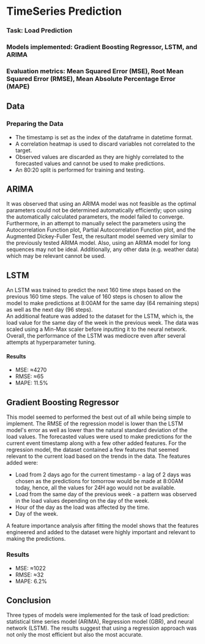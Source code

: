 # TimeSeries Prediction

### Task: Load Prediction

### Models implemented: Gradient Boosting Regressor, LSTM, and ARIMA
### Evaluation metrics: Mean Squared Error (MSE), Root Mean Squared Error (RMSE), Mean Absolute Percentage Error (MAPE)

## Data
### Preparing the Data 
- The timestamp is set as the index of the dataframe in datetime format.
- A correlation heatmap is used to discard variables not correlated to the target.
- Observed values are discarded as they are highly correlated to the forecasted values and cannot be used to make predictions.
- An 80:20 split is performed for training and testing.

## ARIMA
It was observed that using an ARIMA model was not feasible as the optimal parameters could not be determined automatically efficiently; upon using the automatically calculated parameters, the model failed to converge. Furthermore, in an attempt to manually select the parameters using the Autocorrelation Function plot, Partial Autocorrelation Function plot, and the Augmented Dickey-Fuller Test, the resultant model seemed very similar to the previously tested ARIMA model. Also, using an ARIMA model for long sequences may not be ideal. Additionally, any other data (e.g. weather data) which may be relevant cannot be used.

## LSTM
An LSTM was trained to predict the next 160 time steps based on the previous 160 time steps. The value of 160 steps is chosen to allow the model to make predictions at 8:00AM for the same day (64 remaining steps) as well as the next day (96 steps).  
An additional feature was added to the dataset for the LSTM, which is, the load value for the same day of the week in the previous week. The data was scaled using a Min-Max scaler before inputting it to the neural network. Overall, the performance of the LSTM was mediocre even after several attempts at hyperparameter tuning.  

#### Results
- MSE: ≈4270
- RMSE: ≈65
- MAPE: 11.5%

## Gradient Boosting Regressor
This model seemed to performed the best out of all while being simple to implement. The RMSE of the regression model is lower than the LSTM model's error as well as lower than the natural standard deviation of the load values. The forecasted values were used to make predictions for the current event timestamp along with a few other added features. For the regression model, the dataset contained a few features that seemed relevant to the current load based on the trends in the data. The features added were:
- Load from 2 days ago for the current timestamp - a lag of 2 days was chosen as the predictions for tomorrow would be made at 8:00AM today, hence, all the values for 24H ago would not be available.
- Load from the same day of the previous week - a pattern was observed in the load values depending on the day of the week.
- Hour of the day as the load was affected by the time.
- Day of the week.

A feature importance analysis after fitting the model shows that the features engineered and added to the dataset were highly important and relevant to making the predictions.

### Results
- MSE: ≈1022
- RMSE: ≈32
- MAPE: 6.2%

## Conclusion
Three types of models were implemented for the task of load prediction: statistical time series model (ARIMA), Regression model (GBR), and neural network (LSTM). The results suggest that using a regression approach was not only the most efficient but also the most accurate.